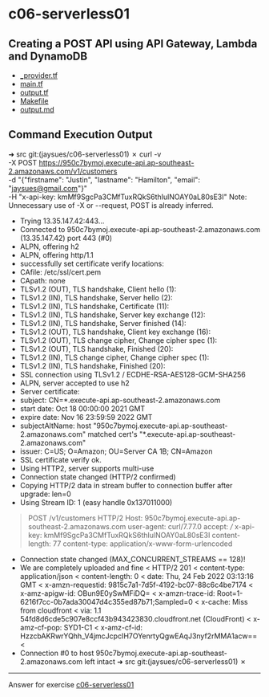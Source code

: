 # c06-serverless01

## Creating a POST API using API Gateway, Lambda and DynamoDB

- [_provider.tf](_provider.tf)
- [main.tf](main.tf)
- [output.tf](output.tf)
- [Makefile](Makefile)
- [output.md](output.md)

## Command Execution Output
➜  src git:(jaysues/c06-serverless01) ✗   curl -v \
  -X POST https://950c7bymoj.execute-api.ap-southeast-2.amazonaws.com/v1/customers \
  -d "{\"firstname\": \"Justin\", \"lastname\": \"Hamilton\", \"email\": \"jaysues@gmail.com\"}" \
  -H "x-api-key: kmMf9SgcPa3CMfTuxRQkS6thIulNOAY0aL80sE3I"
Note: Unnecessary use of -X or --request, POST is already inferred.
*   Trying 13.35.147.42:443...
* Connected to 950c7bymoj.execute-api.ap-southeast-2.amazonaws.com (13.35.147.42) port 443 (#0)
* ALPN, offering h2
* ALPN, offering http/1.1
* successfully set certificate verify locations:
*  CAfile: /etc/ssl/cert.pem
*  CApath: none
* TLSv1.2 (OUT), TLS handshake, Client hello (1):
* TLSv1.2 (IN), TLS handshake, Server hello (2):
* TLSv1.2 (IN), TLS handshake, Certificate (11):
* TLSv1.2 (IN), TLS handshake, Server key exchange (12):
* TLSv1.2 (IN), TLS handshake, Server finished (14):
* TLSv1.2 (OUT), TLS handshake, Client key exchange (16):
* TLSv1.2 (OUT), TLS change cipher, Change cipher spec (1):
* TLSv1.2 (OUT), TLS handshake, Finished (20):
* TLSv1.2 (IN), TLS change cipher, Change cipher spec (1):
* TLSv1.2 (IN), TLS handshake, Finished (20):
* SSL connection using TLSv1.2 / ECDHE-RSA-AES128-GCM-SHA256
* ALPN, server accepted to use h2
* Server certificate:
*  subject: CN=*.execute-api.ap-southeast-2.amazonaws.com
*  start date: Oct 18 00:00:00 2021 GMT
*  expire date: Nov 16 23:59:59 2022 GMT
*  subjectAltName: host "950c7bymoj.execute-api.ap-southeast-2.amazonaws.com" matched cert's "*.execute-api.ap-southeast-2.amazonaws.com"
*  issuer: C=US; O=Amazon; OU=Server CA 1B; CN=Amazon
*  SSL certificate verify ok.
* Using HTTP2, server supports multi-use
* Connection state changed (HTTP/2 confirmed)
* Copying HTTP/2 data in stream buffer to connection buffer after upgrade: len=0
* Using Stream ID: 1 (easy handle 0x137011000)
> POST /v1/customers HTTP/2
> Host: 950c7bymoj.execute-api.ap-southeast-2.amazonaws.com
> user-agent: curl/7.77.0
> accept: */*
> x-api-key: kmMf9SgcPa3CMfTuxRQkS6thIulNOAY0aL80sE3I
> content-length: 77
> content-type: application/x-www-form-urlencoded
> 
* Connection state changed (MAX_CONCURRENT_STREAMS == 128)!
* We are completely uploaded and fine
< HTTP/2 201 
< content-type: application/json
< content-length: 0
< date: Thu, 24 Feb 2022 03:13:16 GMT
< x-amzn-requestid: 9815c7a1-7d5f-4192-bc07-88c6c4be7174
< x-amz-apigw-id: OBun9E0ySwMFiDQ=
< x-amzn-trace-id: Root=1-6216f7cc-0b7ada30047d4c355ed87b71;Sampled=0
< x-cache: Miss from cloudfront
< via: 1.1 54fd8d6cde5c907e8ccf43b943423830.cloudfront.net (CloudFront)
< x-amz-cf-pop: SYD1-C1
< x-amz-cf-id: HzzcbAKRwrYQhh_V4jmcJcpcIH7OYenrtyQgwEAqJ3nyf2rMMA1acw==
< 
* Connection #0 to host 950c7bymoj.execute-api.ap-southeast-2.amazonaws.com left intact
➜  src git:(jaysues/c06-serverless01) ✗ 
<!-- Don't change anything below this point-->
<!-- Before commiting, remove both commented lines--> 
***
Answer for exercise [c06-serverless01](https://github.com/devopsacademyau/academy/blob/22bc97543c8193afc157cb3bc12e876d642c75ac/classes/06class/exercises/c06-serverless01/README.md)